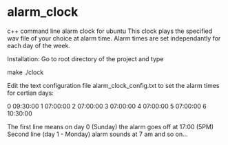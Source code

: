 # alarm_clock
c++ command line alarm clock for ubuntu
This clock plays the specified wav file of your choice at alarm time.  Alarm times are set independantly for each day of the week.


Installation:
Go to root directory of the project and type

make
./clock


Edit the text configuration file alarm_clock_config.txt to set the alarm times for certian days:

0 09:30:00
1 07:00:00
2 07:00:00
3 07:00:00
4 07:00:00
5 07:00:00
6 10:30:00

The first line means on day 0 (Sunday) the alarm goes off at 17:00 (5PM)
Second line (day 1 - Monday) alarm sounds at 7 am
and so on...



 


